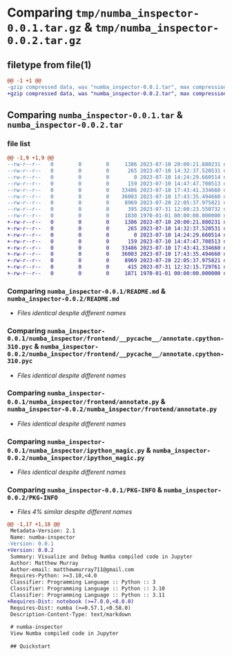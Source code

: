 # Comparing `tmp/numba_inspector-0.0.1.tar.gz` & `tmp/numba_inspector-0.0.2.tar.gz`

## filetype from file(1)

```diff
@@ -1 +1 @@
-gzip compressed data, was "numba_inspector-0.0.1.tar", max compression
+gzip compressed data, was "numba_inspector-0.0.2.tar", max compression
```

## Comparing `numba_inspector-0.0.1.tar` & `numba_inspector-0.0.2.tar`

### file list

```diff
@@ -1,9 +1,9 @@
--rw-r--r--   0        0        0     1386 2023-07-10 20:00:21.880231 numba_inspector-0.0.1/README.md
--rw-r--r--   0        0        0      265 2023-07-10 14:32:37.520531 numba_inspector-0.0.1/numba_inspector/__init__.py
--rw-r--r--   0        0        0        0 2023-07-10 14:24:29.660514 numba_inspector-0.0.1/numba_inspector/frontend/__init__.py
--rw-r--r--   0        0        0      159 2023-07-10 14:47:47.708513 numba_inspector-0.0.1/numba_inspector/frontend/__pycache__/__init__.cpython-310.pyc
--rw-r--r--   0        0        0    33486 2023-07-10 17:43:41.334660 numba_inspector-0.0.1/numba_inspector/frontend/__pycache__/annotate.cpython-310.pyc
--rw-r--r--   0        0        0    36003 2023-07-10 17:43:35.494660 numba_inspector-0.0.1/numba_inspector/frontend/annotate.py
--rw-r--r--   0        0        0     8969 2023-07-20 22:05:37.975821 numba_inspector-0.0.1/numba_inspector/ipython_magic.py
--rw-r--r--   0        0        0      395 2023-07-31 12:08:23.550732 numba_inspector-0.0.1/pyproject.toml
--rw-r--r--   0        0        0     1830 1970-01-01 00:00:00.000000 numba_inspector-0.0.1/PKG-INFO
+-rw-r--r--   0        0        0     1386 2023-07-10 20:00:21.880231 numba_inspector-0.0.2/README.md
+-rw-r--r--   0        0        0      265 2023-07-10 14:32:37.520531 numba_inspector-0.0.2/numba_inspector/__init__.py
+-rw-r--r--   0        0        0        0 2023-07-10 14:24:29.660514 numba_inspector-0.0.2/numba_inspector/frontend/__init__.py
+-rw-r--r--   0        0        0      159 2023-07-10 14:47:47.708513 numba_inspector-0.0.2/numba_inspector/frontend/__pycache__/__init__.cpython-310.pyc
+-rw-r--r--   0        0        0    33486 2023-07-10 17:43:41.334660 numba_inspector-0.0.2/numba_inspector/frontend/__pycache__/annotate.cpython-310.pyc
+-rw-r--r--   0        0        0    36003 2023-07-10 17:43:35.494660 numba_inspector-0.0.2/numba_inspector/frontend/annotate.py
+-rw-r--r--   0        0        0     8969 2023-07-20 22:05:37.975821 numba_inspector-0.0.2/numba_inspector/ipython_magic.py
+-rw-r--r--   0        0        0      415 2023-07-31 12:32:15.729761 numba_inspector-0.0.2/pyproject.toml
+-rw-r--r--   0        0        0     1871 1970-01-01 00:00:00.000000 numba_inspector-0.0.2/PKG-INFO
```

### Comparing `numba_inspector-0.0.1/README.md` & `numba_inspector-0.0.2/README.md`

 * *Files identical despite different names*

### Comparing `numba_inspector-0.0.1/numba_inspector/frontend/__pycache__/annotate.cpython-310.pyc` & `numba_inspector-0.0.2/numba_inspector/frontend/__pycache__/annotate.cpython-310.pyc`

 * *Files identical despite different names*

### Comparing `numba_inspector-0.0.1/numba_inspector/frontend/annotate.py` & `numba_inspector-0.0.2/numba_inspector/frontend/annotate.py`

 * *Files identical despite different names*

### Comparing `numba_inspector-0.0.1/numba_inspector/ipython_magic.py` & `numba_inspector-0.0.2/numba_inspector/ipython_magic.py`

 * *Files identical despite different names*

### Comparing `numba_inspector-0.0.1/PKG-INFO` & `numba_inspector-0.0.2/PKG-INFO`

 * *Files 4% similar despite different names*

```diff
@@ -1,17 +1,18 @@
 Metadata-Version: 2.1
 Name: numba-inspector
-Version: 0.0.1
+Version: 0.0.2
 Summary: Visualize and Debug Numba compiled code in Jupyter
 Author: Matthew Murray
 Author-email: matthewmurray711@gmail.com
 Requires-Python: >=3.10,<4.0
 Classifier: Programming Language :: Python :: 3
 Classifier: Programming Language :: Python :: 3.10
 Classifier: Programming Language :: Python :: 3.11
+Requires-Dist: notebook (>=7.0.0,<8.0.0)
 Requires-Dist: numba (>=0.57.1,<0.58.0)
 Description-Content-Type: text/markdown
 
 # numba-inspector
 View Numba compiled code in Jupyter
 
 ## Quickstart
```

